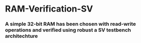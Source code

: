 # RAM-Verification-SV
### A simple 32-bit RAM has been chosen with read-write operations and verified using robust a SV testbench architechture
<br>
